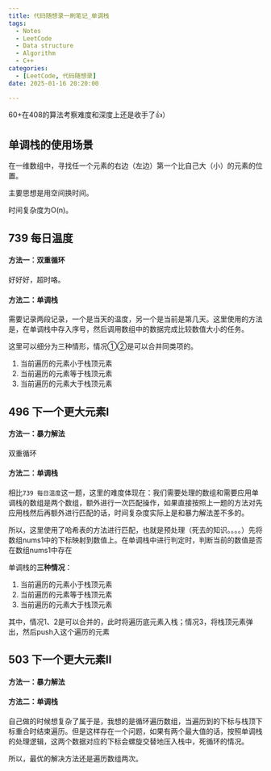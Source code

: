 ```yaml
---
title: 代码随想录一刷笔记_单调栈
tags: 
  - Notes
  - LeetCode
  - Data structure
  - Algorithm
  - C++
categories: 
  - [LeetCode, 代码随想录]
date: 2025-01-16 20:20:00

---
```


60+在408的算法考察难度和深度上还是收手了👍）

<!-- more -->

## 单调栈的使用场景

在一维数组中，寻找任一个元素的右边（左边）第一个比自己大（小）的元素的位置。

主要思想是用空间换时间。

时间复杂度为O(n)。

## 739 每日温度

#### 方法一：双重循环

好好好，超时咯。

#### 方法二：单调栈

需要记录两段记录，一个是当天的温度，另一个是当前是第几天。这里使用的方法是，在单调栈中存入序号，然后调用数组中的数据完成比较数值大小的任务。

这里可以细分为三种情形，情况①②是可以合并同类项的。

1. 当前遍历的元素小于栈顶元素
2. 当前遍历的元素等于栈顶元素
3. 当前遍历的元素大于栈顶元素

## 496 下一个更大元素Ⅰ

#### 方法一：暴力解法

双重循环

#### 方法二：单调栈

相比`739 每日温度`这一题，这里的难度体现在：我们需要处理的数组和需要应用单调栈的数组是两个数组，额外进行一次匹配操作，如果直接按照上一题的方法对先应用栈然后再额外进行匹配的话，时间复杂度实际上是和暴力解法差不多的。

所以，这里使用了哈希表的方法进行匹配，也就是预处理（死去的知识。。。。）先将数组nums1中的下标映射到数值上。在单调栈中进行判定时，判断当前的数值是否在数组nums1中存在

单调栈的**三种情况**：

1. 当前遍历的元素小于栈顶元素
2. 当前遍历的元素等于栈顶元素
3. 当前遍历的元素大于栈顶元素

其中，情况1、2是可以合并的，此时将遍历底元素入栈；情况3，将栈顶元素弹出，然后push入这个遍历的元素

## 503 下一个更大元素Ⅱ

#### 方法一：暴力解法

#### 方法二：单调栈

自己做的时候想复杂了属于是，我想的是循环遍历数组，当遍历到的下标与栈顶下标重合时结束遍历。但是这样存在一个问题，如果有两个最大值的话，按照单调栈的处理逻辑，这两个数据对应的下标会螺旋交替地压入栈中，死循环的情况。

所以，最优的解决方法还是遍历数组两次。
